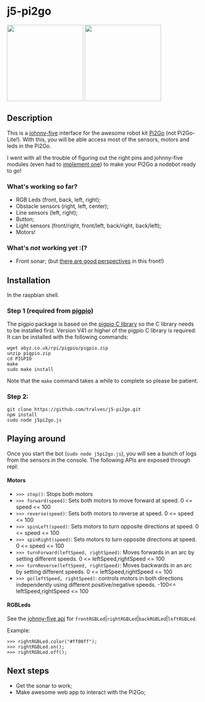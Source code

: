 j5-pi2go
========

<img src="http://4tronix.co.uk/store/resources/image/18/b7/b.jpg" height="200"> <img src="http://johnny-five.io/img/heres-johnny.png" height="200">

## Description
This is a [johnny-five](http://johnny-five.io/) interface for the awesome robot kit [Pi2Go](http://www.pi2go.co.uk/) (not Pi2Go-Lite!). With this, you will be able access most of the sensors, motors and leds in the Pi2Go.

I went with all the trouble of figuring out the right pins and johnny-five modules (even had to [implement one](https://github.com/tralves/raspi-soft-pwm)) to make your Pi2Go a nodebot ready to go!

### What's working so far?
- RGB Leds (front, back, left, right);
- Obstacle sensors (right, left, center);
- Line sensors (left, right);
- Button;
- Light sensors (front/right, front/left, back/right, back/left);
- Motors!

### What's *not* working yet :(?
- Front sonar; (but [there are good perspectives](https://github.com/nebrius/raspi-io/pull/48) in this front!)

## Installation

In the raspbian shell.

### Step 1 (required from [pigpio](https://github.com/fivdi/pigpio))

The pigpio package is based on the
[pigpio C library](https://github.com/joan2937/pigpio) so the C library needs
to be installed first. Version V41 or higher of the pigpio C library is
required. It can be installed with the following commands:

```
wget abyz.co.uk/rpi/pigpio/pigpio.zip
unzip pigpio.zip
cd PIGPIO
make
sudo make install
```

Note that the `make` command takes a while to complete so please be patient.

### Step 2:

```Shell
git clone https://github.com/tralves/j5-pi2go.git
npm install
sudo node j5pi2go.js
```

## Playing around

Once you start the bot (``sudo node j5pi2go.js``), you will see a bunch of logs from the sensors in the console. The following APIs are exposed through repl:

#### Motors
- ``>>> stop()``: Stops both motors
- ``>>> forward(speed)``: Sets both motors to move forward at speed. 0 <= speed <= 100
- ``>>> reverse(speed)``: Sets both motors to reverse at speed. 0 <= speed <= 100
- ``>>> spinLeft(speed)``: Sets motors to turn opposite directions at speed. 0 <= speed <= 100
- ``>>> spinRight(speed)``: Sets motors to turn opposite directions at speed. 0 <= speed <= 100
- ``>>> turnForward(leftSpeed, rightSpeed)``: Moves forwards in an arc by setting different speeds. 0 <= leftSpeed,rightSpeed <= 100
- ``>>> turnReverse(leftSpeed, rightSpeed)``: Moves backwards in an arc by setting different speeds. 0 <= leftSpeed,rightSpeed <= 100
- ``>>> go(leftSpeed, rightSpeed)``: controls motors in both directions independently using different positive/negative speeds. -100<= leftSpeed,rightSpeed <= 100    

#### RGBLeds
See the [johnny-five api](http://johnny-five.io/api/led.rgb/#api) for ``frontRGBLed``|``rightRGBLed``|``backRGBLed``|``leftRGBLed``.

Example:
``` 
>>> rightRGBLed.color("#ff00ff");
>>> rightRGBLed.on();
>>> rightRGBLed.off();
```

## Next steps
- Get the sonar to work;
- Make awesome web app to interact with the Pi2Go;
